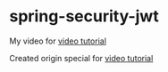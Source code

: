 # spring-security-jwt

My video for [video tutorial](https://youtu.be/cDaOLkGEdIw)

Created origin special for [video tutorial](https://youtu.be/B03UruvOl30)
